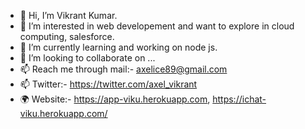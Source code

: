 - 👋 Hi, I’m Vikrant Kumar.
- 👀 I’m interested in web developement and want to explore in cloud computing, salesforce.
- 🌱 I’m currently learning and working on node js.
- 💞️ I’m looking to collaborate on ...
- 📫 Reach me through mail:- axelice89@gmail.com
- 📫 Twitter:- https://twitter.com/axel_vikrant
- 🌍 Website:- https://app-viku.herokuapp.com, https://ichat-viku.herokuapp.com/

<!---
axelviku/axelviku is a ✨ special ✨ repository because its `README.md` (this file) appears on your GitHub profile.
You can click the Preview link to take a look at your changes.
--->
